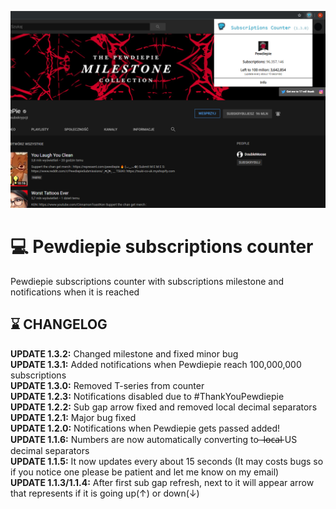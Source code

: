 ![Screenshot](https://raw.githubusercontent.com/KrystianJonca/pewdiepie-subscriptions-counter/master/img/pewdiepie_screenshot_800.png)

# 💻 Pewdiepie subscriptions counter
Pewdiepie subscriptions counter with subscriptions milestone and notifications when it is reached

## ⌛️ CHANGELOG
**UPDATE 1.3.2:** Changed milestone and fixed minor bug </br>
**UPDATE 1.3.1:** Added notifications when Pewdiepie reach 100,000,000 subscriptions </br>
**UPDATE 1.3.0:** Removed T-series from counter </br>
**UPDATE 1.2.3:** Notifications disabled due to #ThankYouPewdiepie </br>
**UPDATE 1.2.2:** Sub gap arrow fixed and removed local decimal separators </br>
**UPDATE 1.2.1:** Major bug fixed </br>
**UPDATE 1.2.0:** Notifications when Pewdiepie gets passed added! </br>
**UPDATE 1.1.6:** Numbers are now automatically converting to ̶ l̶o̶c̶a̶l̶  US decimal separators </br>
**UPDATE 1.1.5:** It now updates every about 15 seconds (It may costs bugs so if you notice one please be patient and let me know on my email) </br>
**UPDATE 1.1.3/1.1.4:** After first sub gap refresh, next to it will appear arrow that represents if it is going up(↑) or down(↓)